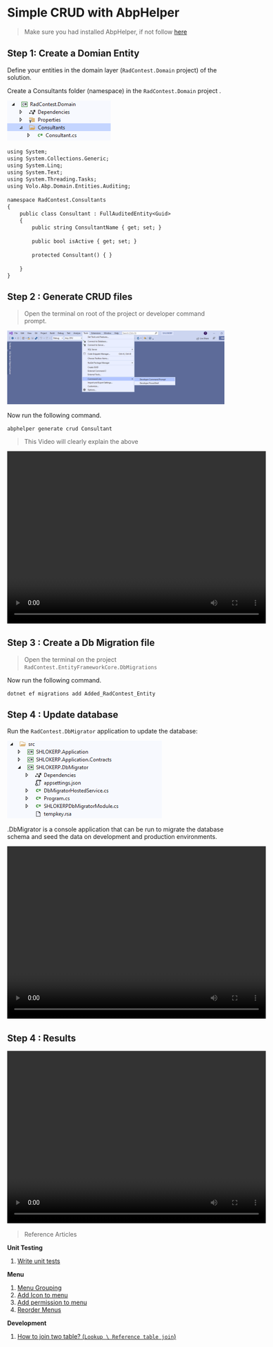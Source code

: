 # Simple CRUD with AbpHelper

> Make sure you had installed AbpHelper, if not follow [here](/AbpHelperCodeGen)

## Step 1: Create a Domian Entity

Define your entities in the domain layer (`RadContest.Domain` project) of the solution. 

Create a Consultants folder (namespace) in the `RadContest.Domain` project .

![Entity Path](_images/../../_images/AbpHelper/entitypath.png)

```
using System;
using System.Collections.Generic;
using System.Linq;
using System.Text;
using System.Threading.Tasks;
using Volo.Abp.Domain.Entities.Auditing;

namespace RadContest.Consultants
{
    public class Consultant : FullAuditedEntity<Guid>
    {
        public string ConsultantName { get; set; }

        public bool isActive { get; set; }

        protected Consultant() { }

    }
}

```

## Step 2 : Generate CRUD files

 > Open the terminal on root of the project or developer command prompt.

![alt text](..\\_images\devcmdprmpt.png)

 Now run the following command.

 ```command-line
 abphelper generate crud Consultant
 ``` 


> This Video will clearly explain the above 

 <video src="../_videos/AbpHelper/abp helper.mp4" width="600" height="400" controls></video>

 ## Step 3 : Create a Db Migration file

> Open the terminal on the project `RadContest.EntityFrameworkCore.DbMigrations`

Now run the following command.

```command-line
dotnet ef migrations add Added_RadContest_Entity
```

## Step 4 : Update database

Run the `RadContest.DbMigrator` application to update the database:

![alt text](..\\_images\UpdateDatabaseMigration.png)

.DbMigrator is a console application that can be run to migrate the database schema and seed the data on development and production environments.


 <video src="../_videos/AbpHelper/abp migrate.mp4" width="600" height="400" controls></video>

 ## Step 4 : Results

  <video src="../_videos/AbpHelper/abp result.mp4" width="600" height="400" controls></video>

  > Reference Articles

**Unit Testing**

1. [Write unit tests](/Testing)

**Menu**

1. [Menu Grouping](/MenuConfig?id=grouping)
2. [Add Icon to menu](/MenuConfig?id=adding-icon-to-menu-items)
3. [Add permission to menu](/MenuConfig?id=adding-permission-is-easy)
4. [Reorder Menus](/MenuConfig?id=reorder-add-remove-default-module-menus-tenant-users-roles)

**Development**

 1. [How to join two table? (`Lookup \ Reference table join`)](/ABPHelper/multiTableCrud)